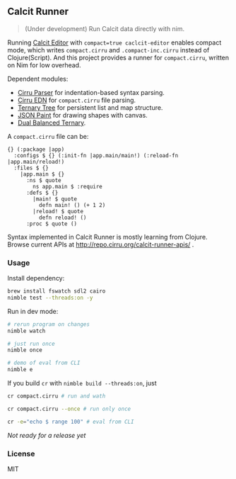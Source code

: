
Calcit Runner
----

> (Under development) Run Calcit data directly with nim.

Running [Calcit Editor](https://github.com/Cirru/calcit-editor#compact-output) with `compact=true caclcit-editor` enables compact mode,
which writes `compact.cirru` and `.compact-inc.cirru` instead of Clojure(Script).
And this project provides a runner for `compact.cirru`, written on Nim for low overhead.

Dependent modules:

- [Cirru Parser](https://github.com/Cirru/parser.nim) for indentation-based syntax parsing.
- [Cirru EDN](https://github.com/Cirru/cirru-edn.nim) for `compact.cirru` file parsing.
- [Ternary Tree](https://github.com/Cirru/ternary-tree) for persistent list and map structure.
- [JSON Paint](https://github.com/Quamolit/json-paint.nim) for drawing shapes with canvas.
- [Dual Balanced Ternary](https://github.com/dual-balanced-ternary/dual-balanced-ternary.nim).

A `compact.cirru` file can be:

```cirru
{} (:package |app)
  :configs $ {} (:init-fn |app.main/main!) (:reload-fn |app.main/reload!)
  :files $ {}
    |app.main $ {}
      :ns $ quote
        ns app.main $ :require
      :defs $ {}
        |main! $ quote
          defn main! () (+ 1 2)
        |reload! $ quote
          defn reload! ()
      :proc $ quote ()
```

Syntax implemented in Calcit Runner is mostly learning from Clojure. Browse current APIs at http://repo.cirru.org/calcit-runner-apis/ .

### Usage

Install dependency:

```bash
brew install fswatch sdl2 cairo
nimble test --threads:on -y
```

Run in dev mode:

```bash
# rerun program on changes
nimble watch

# just run once
nimble once

# demo of eval from CLI
nimble e
```

If you build `cr` with `nimble build --threads:on`, just

```bash
cr compact.cirru # run and wath

cr compact.cirru --once # run only once

cr -e="echo $ range 100" # eval from CLI
```

_Not ready for a release yet_

### License

MIT
